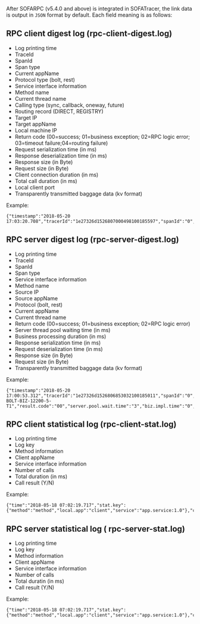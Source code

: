 After SOFARPC (v5.4.0 and above) is integrated in SOFATracer, the link data is output in `JSON` format by default. Each field meaning is as follows:

## RPC client digest log (rpc-client-digest.log)

* Log printing time
* TraceId
* SpanId
* Span type
* Current appName
* Protocol type (bolt, rest)
* Service interface information
* Method name
* Current thread name
* Calling type (sync, callback, oneway, future)
* Routing record (DIRECT, REGISTRY)
* Target IP
* Target appName
* Local machine IP
* Return code (00=success; 01=business exception; 02=RPC logic error; 03=timeout failure;04=routing failure)
* Request serialization time (in ms)
* Response deserialization time (in ms)
* Response size (in Byte)
* Request size (in Byte)
* Client connection duration (in ms)
* Total call duration (in ms)
* Local client port
* Transparently transmitted baggage data (kv format)

Example:

```
{"timestamp":"2018-05-20 17:03:20.708","tracerId":"1e27326d1526807000498100185597","spanId":"0","span.kind":"client","local.app":"SOFATracerRPC","protocol":"bolt","service":"com.alipay.sofa.tracer.examples.sofarpc.direct.DirectService:1.0","method":"sayDirect","current.thread.name":"main","invoke.type":"sync","router.record":"DIRECT","remote.app":"samples","remote.ip":"127.0.0.1:12200","local.client.ip":"127.0.0.1","result.code":"00","req.serialize.time":"33","resp.deserialize.time":"39","resp.size":"170","req.size":"582","client.conn.time":"0","client.elapse.time":"155","local.client.port":"59774","baggage":""}
```


## RPC server digest log (rpc-server-digest.log)

* Log printing time
* TraceId
* SpanId
* Span type
* Service interface information
* Method name
* Source IP
* Source appName
* Protocol (bolt, rest)
* Current appName
* Current thread name
* Return code (00=success; 01=business exception; 02=RPC logic error)
* Server thread pool waiting time (in ms)
* Business processing duration (in ms)
* Response serialization time (in ms)
* Request deserialization time (in ms)
* Response size (in Byte)
* Request size (in Byte)
* Transparently transmitted baggage data (kv format)

Example:

```
{"timestamp":"2018-05-20 17:00:53.312","tracerId":"1e27326d1526806853032100185011","spanId":"0","span.kind":"server","service":"com.alipay.sofa.tracer.examples.sofarpc.direct.DirectService:1.0","method":"sayDirect","remote.ip":"127.0.0.1","remote.app":"SOFATracerRPC","protocol":"bolt","local.app":"SOFATracerRPC","current.thread.name":"SOFA-BOLT-BIZ-12200-5-T1","result.code":"00","server.pool.wait.time":"3","biz.impl.time":"0","resp.serialize.time":"4","req.deserialize.time":"38","resp.size":"170","req.size":"582","baggage":""}
```

## RPC client statistical log (rpc-client-stat.log)

* Log printing time
* Log key
* Method information
* Client appName
* Service interface information
* Number of calls
* Total duration (in ms)
* Call result (Y/N)

Example:

```
{"time":"2018-05-18 07:02:19.717","stat.key":{"method":"method","local.app":"client","service":"app.service:1.0"},"count":10,"total.cost.milliseconds":17,"success":"Y"}
```



## RPC server statistical log ( rpc-server-stat.log)

* Log printing time
* Log key
* Method information
* Client appName
* Service interface information
* Number of calls
* Total duratin (in ms)
* Call result (Y/N)

Example:

```
{"time":"2018-05-18 07:02:19.717","stat.key":{"method":"method","local.app":"client","service":"app.service:1.0"},"count":10,"total.cost.milliseconds":17,"success":"Y"}
```